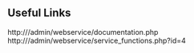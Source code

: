 ## Useful Links

http://<moodleip>/admin/webservice/documentation.php
http://<moodleip>/admin/webservice/service_functions.php?id=4
